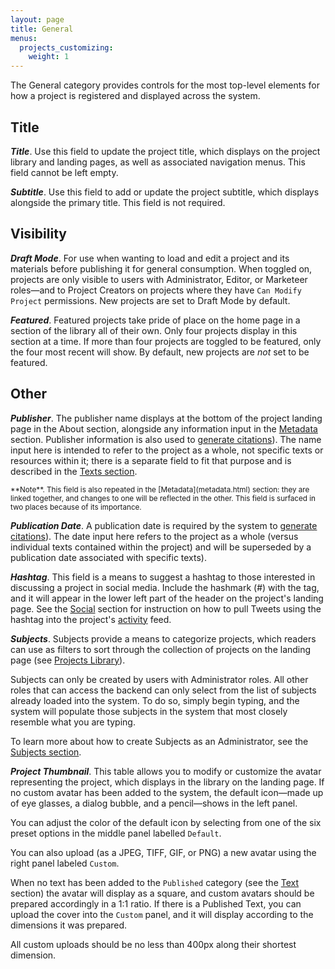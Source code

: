 ```yaml
---
layout: page
title: General
menus:
  projects_customizing:
    weight: 1
---
```

The General category provides controls for the most top-level elements for how a project is registered and displayed across the system.

## Title

***Title***. Use this field to update the project title, which displays on the project library and landing pages, as well as associated navigation menus. This field cannot be left empty.

***Subtitle***. Use this field to add or update the project subtitle, which displays alongside the primary title. This field is not required.

## Visibility

***Draft Mode***. For use when wanting to load and edit a project and its materials before publishing it for general consumption. When toggled on, projects are only visible to users with Administrator, Editor, or Marketeer roles—and to Project Creators on projects where they have `Can Modify Project` permissions. New projects are set to Draft Mode by default.

***Featured***. Featured projects take pride of place on the home page in a section of the library all of their own. Only four projects display in this section at a time. If more than four projects are toggled to be featured, only the four most recent will show. By default, new projects are *not* set to be featured.

## Other

***Publisher***. The publisher name displays at the bottom of the project landing page in the About section, alongside any information input in the [Metadata](metadata.html) section. Publisher information is also used to [generate citations](/docs/reading/interface/sharing.html)). The name input here is intended to refer to the project as a whole, not specific texts or resources within it; there is a separate field to fit that purpose and is described in the [Texts section](texts.html).

<small>
**Note**. This field is also repeated in the [Metadata](metadata.html) section: they are linked together, and changes to one will be reflected in the other. This field is surfaced in two places because of its importance.
</small>

***Publication Date***. A publication date is required by the system to [generate citations](/docs/reading/interface/sharing.html)). The date input here refers to the project as a whole (versus individual texts contained within the project) and will be superseded by a publication date associated with specific texts).

***Hashtag***. This field is a means to suggest a hashtag to those interested in discussing a project in social media. Include the hashmark (#) with the tag, and it will appear in the lower left part of the header on the project's landing page. See the [Social](social.html) section for instruction on how to pull Tweets using the hashtag into the project's [activity](activity.html) feed.

***Subjects***. Subjects provide a means to categorize projects, which readers can use as filters to sort through the collection of projects on the landing page (see [Projects Library](/docs/reading/library/index.html)).

Subjects can only be created by users with Administrator roles. All other roles that can access the backend can only select from the list of subjects already loaded into the system. To do so, simply begin typing, and the system will populate those subjects in the system that most closely resemble what you are typing.

To learn more about how to create Subjects as an Administrator, see the [Subjects section](/docs/customizing/subjects.html).

***Project Thumbnail***. This table allows you to modify or customize the avatar representing the project, which displays in the library on the landing page. If no custom avatar has been added to the system, the default icon—made up of eye glasses, a dialog bubble, and a pencil—shows in the left panel.

You can adjust the color of the default icon by selecting from one of the six preset options in the middle panel labelled `Default`.

You can also upload (as a JPEG, TIFF, GIF, or PNG) a new avatar using the right panel labeled `Custom`.

When no text has been added to the `Published` category (see the [Text](texts.html) section) the avatar will display as a square, and custom avatars should be prepared accordingly in a 1:1 ratio. If there is a Published Text, you can upload the cover into the `Custom` panel, and it will display according to the dimensions it was prepared.

All custom uploads should be no less than 400px along their shortest dimension.
